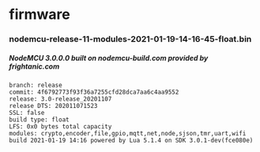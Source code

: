 # firmware

### nodemcu-release-11-modules-2021-01-19-14-16-45-float.bin

##### NodeMCU 3.0.0.0 built on nodemcu-build.com provided by frightanic.com
	branch: release
	commit: 4f6792773f93f36a7255cfd28dca7aa6c4aa9552
	release: 3.0-release_20201107
	release DTS: 202011071523
	SSL: false
	build type: float
	LFS: 0x0 bytes total capacity
	modules: crypto,encoder,file,gpio,mqtt,net,node,sjson,tmr,uart,wifi
    build 2021-01-19 14:16 powered by Lua 5.1.4 on SDK 3.0.1-dev(fce080e)